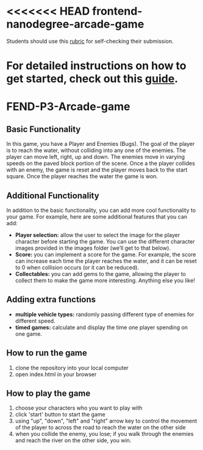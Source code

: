 <<<<<<< HEAD
frontend-nanodegree-arcade-game
===============================

Students should use this [rubric](https://www.udacity.com/course/viewer/#!/c-nd001/l-2696458597/m-2687128535) for self-checking their submission.

For detailed instructions on how to get started, check out this [guide](https://docs.google.com/document/d/1v01aScPjSWCCWQLIpFqvg3-vXLH2e8_SZQKC8jNO0Dc/pub?embedded=true).
=======
# FEND-P3-Arcade-game

## Basic Functionality

In this game, you have a Player and Enemies (Bugs). The goal of the player is to reach the water, without colliding into any one of the enemies. The player can move left, right, up and down. The enemies move in varying speeds on the paved block portion of the scene. Once a the player collides with an enemy, the game is reset and the player moves back to the start square. Once the player reaches the water the game is won.

## Additional Functionality

In addition to the basic functionality, you can add more cool functionality to your game. For example, here are some additional features that you can add:
- **Player selection:** allow the user to select the image for the player character before starting the game. You can use the different character images provided in the images folder (we’ll get to that below).
- **Score:** you can implement a score for the game. For example, the score can increase each time the player reaches the water, and it can be reset to 0 when collision occurs (or it can be reduced).
- **Collectables:** you can add gems to the game, allowing the player to collect them to make the game more interesting.
Anything else you like!

## Adding extra functions
- **multiple vehicle types:** randomly passing different type of enemies for different speed. 
- **timed games:** calculate and display the time one player spending on one game.

## How to run the game
1. clone the repository into your local computer
2. open index.html in your browser

## How to play the game
1. choose your characters who you want to play with
2. click 'start' button to start the game
3. using "up", "down", "left" and "right" arrow key to control the movement of the player to across the road to reach the water on the other side
4. when you collide the enemy, you lose; if you walk through the enemies and reach the river on the other side, you win.


